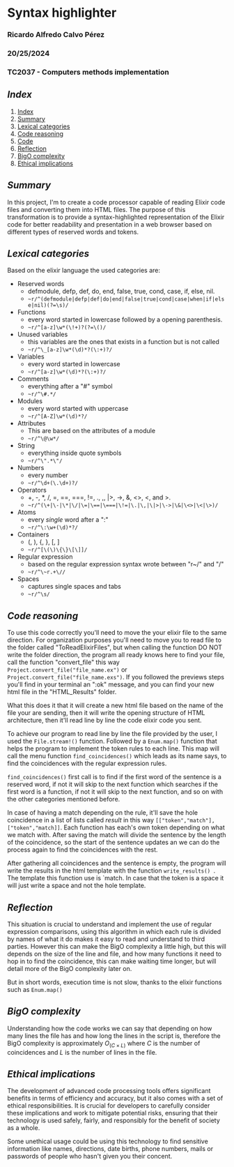 # Syntax highlighter 

### Ricardo Alfredo Calvo Pérez
### 20/25/2024

### TC2037 - Computers methods implementation

## _Index_

1. [Index](#index)
2. [Summary](#summary)
3. [Lexical categories](#lexical-categories)
4. [Code reasoning](#code-reasoning)
5. [Code](main.ex)
6. [Reflection](#reflection)
7. [BigO complexity](#bigo-complexity)
8. [Ethical implications](#ethical-implications)

## _Summary_

In this project, I'm to create a code processor capable of reading Elixir code files and converting them into HTML files. The purpose of this transformation is to provide a syntax-highlighted representation of the Elixir code for better readability and presentation in a web browser based on different types of reserved words and tokens.

## _Lexical categories_

Based on the elixir language the used categories are:

+ Reserved words
    - defmodule, defp, def, do, end, false, true, cond, case, if, else, nil.
    - `~r/^(defmodule|defp|def|do|end|false|true|cond|case|when|if|else|nil)(?=\s)/ `
+ Functions
    - every word started in lowercase followed by a opening parenthesis.
    - `~r/^[a-z]\w*(\!+)?(?=\()/ `
+ Unused variables
    - this variables are the ones that exists in a function but is not called
    - `~r/^\_[a-z]\w*(\d)*?(\:+)?/`
+ Variables
    - every word started in lowercase
    - `~r/^[a-z]\w*(\d)*?(\:+)?/`
+ Comments
    - everything after a "#" symbol
    - `~r/^\#.*/`
+ Modules
    - every word started with uppercase
    - `~r/^[A-Z]\w*(\d)*?/`
+ Attributes
    - This are based on the attributes of a module
    - `~r/^\@\w*/`
+ String
    - everything inside quote symbols
    - `~r/^\".*\"/`
+ Numbers
    - every number 
    - `~r/^\d+(\.\d+)?/`
+ Operators
    -  +, -, *, /, =, ==, ===, !=, ., ,, |>, ->, &, <>, <, and >.
    - `~r/^(\+|\-|\*|\/|\=|\==|\===|\!=|\.|\,|\|>|\->|\&|\<>|\<|\>)/`
+ Atoms 
    - every _single_ word after a ":"
    - `~r/^\:\w+(\d)*?/`
+ Containers
    - (, ), {, }, [, ]
    - `~r/^[\(\)\{\}\[\]]/`
+ Regular expression 
    - based on the regular expression syntax wrote between "r~/" and "/"
    - `~r/^\~r.+\//`
+ Spaces
    - captures single spaces and tabs
    - `~r/^\s/`

## _Code reasoning_

To use this code correctly you'll need to move the your elixir file to the same direction. For organization purposes you'll need to move you to read file to the folder called "ToReadElixirFiles", but when calling the function DO NOT write the folder direction, the program all ready knows here to find your file, call the function "convert_file"  this way `Project.convert_file("file_name.ex")` or `Project.convert_file("file_name.exs")`. If you followed the previews steps you'll find in your terminal an ":ok" message, and you can find your new html file in the "HTML_Results" folder.

What this does it that it will create a new html file based on the name of the file your are sending, then it will write the opening structure of HTML architecture, then it'll read line by line the code elixir code you sent. 

To achieve our program to read line by line the file provided by the user, I used the `File.stream!()` function. Followed by a `Enum.map()` function that helps the program to implement the token rules to each line. This map will call the menu function `find_coincidences()` which leads as its name says, to find the coincidences with the regular expression rules. 

`find_coincidences()` first call is to find if the first word of the sentence is a reserved word, if not it will skip to the next function which searches if the first word is a function, if not it will skip to the next function, and so on with the other categories mentioned before.

In case of having a match depending on the rule, it'll save the hole coincidence in a list of lists called _result_ in this way `[["token","match"],["token","match]]`. Each function has each's own token depending on what we match with. After saving the match will divide the sentence by the length of the coincidence, so the start of the sentence updates an we can do the process again to find the coincidences with the rest.

After gathering all coincidences and the sentence is empty, the program will write the results in the html template with the function `write_results() `. The template this function use  is `<span class = "token">match</span>. In case that the token is a space it will just write a space and not the hole template.

## _Reflection_

This situation is crucial to understand and implement the use of regular expression comparisons, using this algorithm in which each rule is divided by names of what it do makes it easy to read and understand to third parties. However this can make the BigO complexity a little high, but this will depends on the size of the line and file, and how many functions it need to hop in to find the coincidence, this can make waiting time longer, but will detail more of the BigO complexity later on.

But in short words, execution time is not slow, thanks to the elixir functions such as `Enum.map()` 

## _BigO complexity_

Understanding how the code works we can say that depending on how many lines the file has and how long the lines in the script is, therefore the BigO complexity is approximately $O_{(C \times L)}$ where $C$ is the number of coincidences and $L$ is the number of lines in the file.

## _Ethical implications_   

The development of advanced code processing tools offers significant benefits in terms of efficiency and accuracy, but it also comes with a set of ethical responsibilities. It is crucial for developers to carefully consider these implications and work to mitigate potential risks, ensuring that their technology is used safely, fairly, and responsibly for the benefit of society as a whole.

Some unethical usage could be using this technology to find sensitive information like names, directions, date births, phone numbers, mails or passwords of people who hasn't given you their  concent.